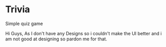 # Trivia
Simple quiz game

Hi Guys,
As I don't have any Designs so i couldn't make the UI better and i am not good at designing so pardon me for that.
